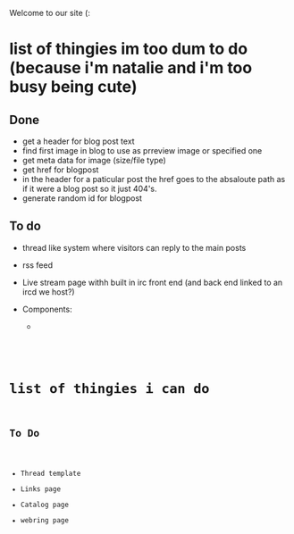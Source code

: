 Welcome to our site (:

# list of thingies im too dum to do (because i'm natalie and i'm too busy being cute)

## Done

- get a header for blog post text
- find first image in blog to use as prreview image or specified one
- get meta data for image (size/file type)
- get href for blogpost
- in the header for a paticular post the href goes to the absaloute path as if it were a
  blog post so it just 404's.
- generate random id for blogpost

## To do

- thread like system where visitors can reply to the main posts
- rss feed
- Live stream page withh built in irc front end (and back end linked to an ircd we host?)

- Components:
    - <Code lang=""/>

# list of thingies i can do

## To Do

- Thread template
- Links page
- Catalog page
- webring page
